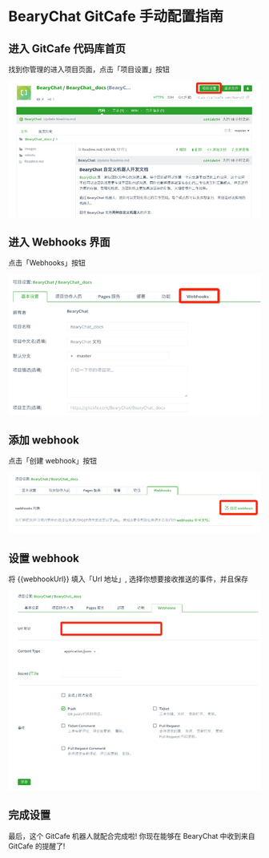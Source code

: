 # BearyChat GitCafe 手动配置指南

## 进入 GitCafe 代码库首页

找到你管理的进入项目页面，点击「项目设置」按钮

![](/images/tutorial/gitcafe_settings.png)

## 进入 Webhooks 界面

点击「Webhooks」按钮

![](/images/tutorial/gitcafe_select_webhooks.png)

## 添加 webhook

点击「创建 webhook」按钮

![](/images/tutorial/gitcafe_create_webhook.png)

## 设置 webhook

将 {{webhookUrl}} 填入「Url 地址」, 选择你想要接收推送的事件，并且保存

![](/images/tutorial/gitcafe_add_webhook_url.png)

## 完成设置

最后，这个 GitCafe 机器人就配合完成啦! 你现在能够在 BearyChat 中收到来自 GitCafe 的提醒了!
